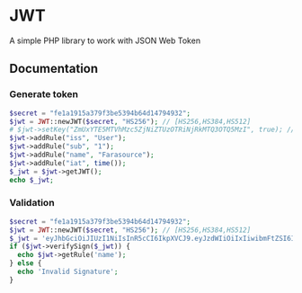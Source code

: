 # JWT

A simple PHP library to work with JSON Web Token

## Documentation

### Generate token
```php
$secret = "fe1a1915a379f3be5394b64d14794932";
$jwt = JWT::newJWT($secret, "HS256"); // [HS256,HS384,HS512]
# $jwt->setKey("ZmUxYTE5MTVhMzc5ZjNiZTUzOTRiNjRkMTQ3OTQ5MzI", true); // secret base64 encoded
$jwt->addRule("iss", "User");
$jwt->addRule("sub", "1");
$jwt->addRule("name", "Farasource");
$jwt->addRule("iat", time());
$_jwt = $jwt->getJWT();
echo $_jwt;
```

### Validation
```php
$secret = "fe1a1915a379f3be5394b64d14794932";
$jwt = JWT::newJWT($secret, "HS256"); // [HS256,HS384,HS512]
$_jwt = 'eyJhbGciOiJIUzI1NiIsInR5cCI6IkpXVCJ9.eyJzdWIiOiIxIiwibmFtZSI6IkZhcmFzb3VyY2UiLCJpYXQiOjE2NDQ1NzI0Nzl9.-P0nwJkY3u2_K-3suShrvbHEv8thHqizrA7A6lX1Dps';
if ($jwt->verifySign($_jwt)) {
  echo $jwt->getRule('name');
} else {
  echo 'Invalid Signature';
}
```
